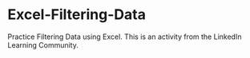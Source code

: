 # Excel-Filtering-Data
Practice Filtering Data using Excel. This is an activity from the LinkedIn Learning Community. 
